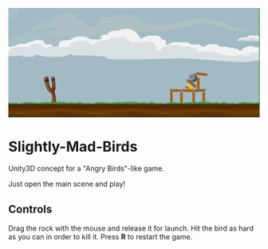![alt text](https://github.com/lucabezerra/Slightly-Mad-Birds/blob/master/SlightlyMadBirds_Cover.png "Slightly Mad Birds Logo")


# Slightly-Mad-Birds
Unity3D concept for a "Angry Birds"-like game.

Just open the main scene and play!

## Controls
Drag the rock with the mouse and release it for launch. Hit the bird as hard as you can in order to kill it. Press **R** to restart the game.
